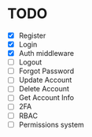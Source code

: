 # TODO

 - [X] Register
 - [X] Login
 - [X] Auth middleware
 - [ ] Logout
 - [ ] Forgot Password
 - [ ] Update Account
 - [ ] Delete Account
 - [ ] Get Account Info
 - [ ] 2FA
 - [ ] RBAC
 - [ ] Permissions system